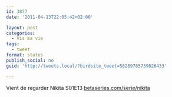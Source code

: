 ```yaml
---
id: 3877
date: '2011-04-13T22:05:42+02:00'

layout: post
categories:
  - Vis ma vie
tags:
  - tweet
format: status
publish_social: no
guid: 'http://tweets.local/?birdsite_tweet=58289785739026433'

---
```


Vient de regarder Nikita S01E13 [betaseries.com/serie/nikita](https://www.betaseries.com/serie/nikita)